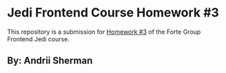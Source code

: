 # Jedi Frontend Course Homework #3

This repository is a submission for [Homework #3](https://github.com/Crainov/forte-tooling/blob/master/hometask.md) of the Forte Group Frontend Jedi course.

## By: Andrii Sherman
